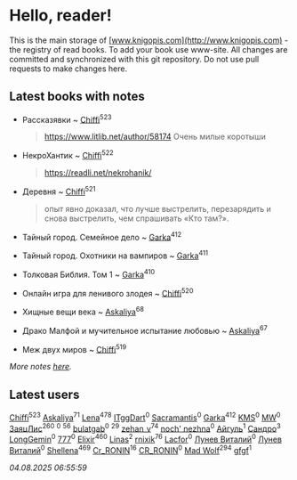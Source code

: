 # Hello, reader!
This is the main storage of [www.knigopis.com](http://www.knigopis.com) - the registry of read books.
To add your book use www-site. All changes are committed and synchronized with this git repository.
Do not use pull requests to make changes here.


## Latest books with notes
* Рассказявки ~ [Chiffi](users/105/105831994080785626680-google)<sup>523</sup>
    > https://www.litlib.net/author/58174
    > Очень милые коротыши

* НекроХантик ~ [Chiffi](users/105/105831994080785626680-google)<sup>522</sup>
    > https://readli.net/nekrohanik/

* Деревня ~ [Chiffi](users/105/105831994080785626680-google)<sup>521</sup>
    > опыт явно доказал, что лучше выстрелить, перезарядить и снова выстрелить, чем спрашивать «Кто там?».

* Тайный город. Семейное дело ~ [Garka](users/115/115753719718250012620-google)<sup>412</sup>

* Тайный город. Охотники на вампиров ~ [Garka](users/115/115753719718250012620-google)<sup>411</sup>

* Толковая Библия. Том 1 ~ [Garka](users/115/115753719718250012620-google)<sup>410</sup>

* Онлайн игра для ленивого злодея ~ [Chiffi](users/105/105831994080785626680-google)<sup>520</sup>

* Хищные вещи века ~ [Askaliya](users/326/326783541-vkontakte)<sup>68</sup>

* Драко Малфой и мучительное испытание любовью ~ [Askaliya](users/326/326783541-vkontakte)<sup>67</sup>

* Меж двух миров ~ [Chiffi](users/105/105831994080785626680-google)<sup>519</sup>


_More notes [here](latest_books_with_notes.md)._


## Latest users
[Chiffi](users/105/105831994080785626680-google)<sup>523</sup> 
[Askaliya](users/326/326783541-vkontakte)<sup>71</sup> 
[Lena](users/106/106288897753354227117-google)<sup>478</sup> 
[ITggDart](users/109/109028180913620975319-google)<sup>0</sup> 
[Sacramantis](users/102/102752109452258353282-google)<sup>0</sup> 
[Garka](users/115/115753719718250012620-google)<sup>412</sup> 
[KMS](users/116/116225468654936056801-google)<sup>0</sup> 
[MW](users/112/112939273652151342554-google)<sup>0</sup> 
[ЗаяцЛис](users/112/112388384595246311466-google)<sup>260</sup> 
[](users/100/100698173543506909054-google)<sup>0</sup> 
[](users/107/107756383717359753203-google)<sup>56</sup> 
[bulatgab](users/110/110922225860264388705-google)<sup>0</sup> 
[](users/105/105803270930838059244-google)<sup>29</sup> 
[zehan_v](users/174/174598622-vkontakte)<sup>74</sup> 
[noch' nezhna](users/114/114697375851244071129-google)<sup>0</sup> 
[Айгуль](users/110/110628523588337726163-google)<sup>1</sup> 
[Сандро](users/108/108237148933511407715-google)<sup>3</sup> 
[LongGemin](users/115/115529136518387382118-google)<sup>0</sup> 
[777](users/110/110447263603270793076-google)<sup>0</sup> 
[Elixir](users/115/115826717712507836033-google)<sup>460</sup> 
[Linas](users/111/111754056754751183886-google)<sup>2</sup> 
[rnixik](users/116/116191270391964650818-google)<sup>76</sup> 
[Lacfor](users/100/100034469369076891567-google)<sup>0</sup> 
[Лунев Виталий](users/d51/d51d3296763ca6fa-liveid)<sup>0</sup> 
[Лунев Виталий](users/105/105094667890867197709-google)<sup>0</sup> 
[Shellena](users/134/13413591548892934957-mailru)<sup>469</sup> 
[Cr_RONIN](users/112/112090473416384685204-google)<sup>16</sup> 
[CR_RONIN](users/117/117421856236745123056-google)<sup>0</sup> 
[Mad Wolf](users/947/94738840-vkontakte)<sup>294</sup> 
[gfgf](users/116/116019493327313578692-google)<sup>1</sup> 


_04.08.2025 06:55:59_
